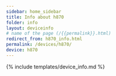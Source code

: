 ```yaml
---
sidebar: home_sidebar
title: Info about h870
folder: info
layout: deviceinfo
# name of the page (/{{permalink}}.html)
redirect_from: h870_info.html
permalink: /devices/h870/
device: h870
---
```

{% include templates/device_info.md %}
